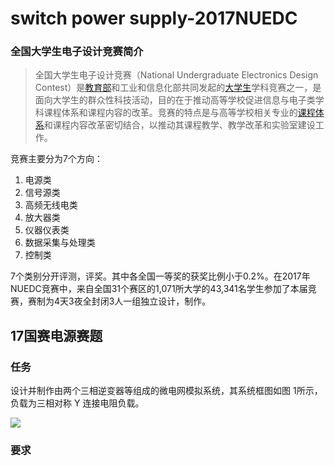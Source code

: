 # switch power supply-2017NUEDC

### 全国大学生电子设计竞赛简介

> 全国大学生电子设计竞赛（National Undergraduate Electronics Design Contest）是[教育部](https://baike.baidu.com/item/教育部)和工业和信息化部共同发起的[大学生](https://baike.baidu.com/item/大学生/1444)学科竞赛之一，是面向大学生的群众性科技活动，目的在于推动高等学校促进信息与电子类学科课程体系和课程内容的改革。竞赛的特点是与高等学校相关专业的[课程体系](https://baike.baidu.com/item/课程体系/3465161)和课程内容改革密切结合，以推动其课程教学、教学改革和实验室建设工作。

竞赛主要分为7个方向：

1. 电源类
2. 信号源类
3. 高频无线电类
4. 放大器类
5. 仪器仪表类
6. 数据采集与处理类
7. 控制类

7个类别分开评测，评奖。其中各全国一等奖的获奖比例小于0.2%。在2017年NUEDC竞赛中，来自全国31个赛区的1,071所大学的43,341名学生参加了本届竞赛，赛制为4天3夜全封闭3人一组独立设计，制作。

## 17国赛电源赛题

### 任务

设计并制作由两个三相逆变器等组成的微电网模拟系统，其系统框图如图 1所示，负载为三相对称 Y 连接电阻负载。

![](H:\powersupply\switch-power-supply-2017NUEDC\Doc\figure1.png)

### 要求

